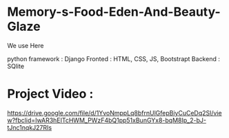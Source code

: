 # Memory-s-Food-Eden-And-Beauty-Glaze

We use Here

python framework : Django 
Fronted : HTML, CSS, JS, Bootstrapt
Backend : SQlite


# Project Video : 

https://drive.google.com/file/d/1YvoNmppLq8bfrnUlGfepBiyCuCeDq2Sl/view?fbclid=IwAR3hEITcHWM_PWzF4bQ1pp51xBunGYx8-bqM8Ip_2-bJ-tJnc1nqkJ27RIs
